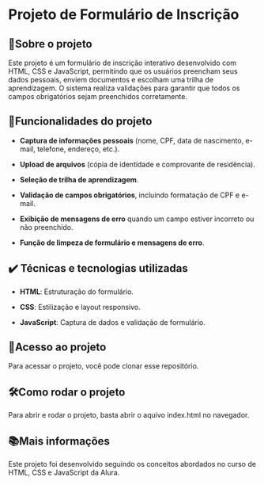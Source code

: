 # __Projeto de Formulário de Inscrição__

## 📌Sobre o projeto

Este projeto é um formulário de inscrição interativo desenvolvido com HTML, CSS e JavaScript, permitindo que os usuários preencham seus dados pessoais, enviem documentos e escolham uma trilha de aprendizagem. O sistema realiza validações para garantir que todos os campos obrigatórios sejam preenchidos corretamente.

## 🔨Funcionalidades do projeto

- __Captura de informações pessoais__ (nome, CPF, data de nascimento, e-mail, telefone, endereço, etc.).

- __Upload de arquivos__ (cópia de identidade e comprovante de residência).

- __Seleção de trilha de aprendizagem__.

- __Validação de campos obrigatórios__, incluindo formatação de CPF e e-mail.

- __Exibição de mensagens de erro__ quando um campo estiver incorreto ou não preenchido.

- __Função de limpeza de formulário e mensagens de erro__.


## ✔️ Técnicas e tecnologias utilizadas

- __HTML__: Estruturação do formulário.

- __CSS__: Estilização e layout responsivo.

- __JavaScript__: Captura de dados e validação de formulário.


## 📁Acesso ao projeto

Para acessar o projeto, você pode clonar esse repositório. 

## 🛠️Como rodar o projeto

Para abrir e rodar o projeto, basta abrir o aquivo index.html no navegador.

## 📚Mais informações

Este projeto foi desenvolvido seguindo os conceitos abordados no curso de HTML, CSS e JavaScript da Alura.
